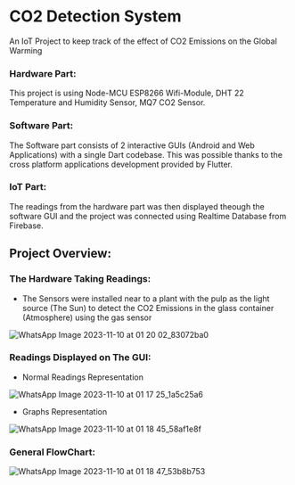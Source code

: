 # CO2 Detection System

An IoT Project to keep track of the effect of CO2 Emissions on the Global Warming

### Hardware Part:

This project is using Node-MCU ESP8266 Wifi-Module, DHT 22 Temperature and Humidity Sensor, MQ7 CO2 Sensor.

### Software Part:

The Software part consists of 2 interactive GUIs (Android and Web Applications) with a single Dart codebase. This was possible thanks to the cross platform applications development provided by Flutter. 

### IoT Part:

The readings from the hardware part was then displayed theough the software GUI and the project was connected using Realtime Database from Firebase.

## Project Overview:

### The Hardware Taking Readings:

- The Sensors were installed near to a plant with the pulp as the light source (The Sun) to detect the CO2 Emissions in the glass container (Atmosphere) using the gas sensor

![WhatsApp Image 2023-11-10 at 01 20 02_83072ba0](https://github.com/mohandemadx/CO2_Detection_IoT_System_Using_Flutter_and_ES8266/assets/102548631/2e509305-7f51-4463-a317-9ad4308ff8fb)


### Readings Displayed on The GUI:

- Normal Readings Representation
  
![WhatsApp Image 2023-11-10 at 01 17 25_1a5c25a6](https://github.com/mohandemadx/CO2_Detection_IoT_System_Using_Flutter_and_ES8266/assets/102548631/4a678dd5-ac10-4aac-adb1-6247e5e81acd)

- Graphs Representation

![WhatsApp Image 2023-11-10 at 01 18 45_58af1e8f](https://github.com/mohandemadx/CO2_Detection_IoT_System_Using_Flutter_and_ES8266/assets/102548631/4e2c08c9-ba27-40c9-b155-e3eaaf057f55)

### General FlowChart:

![WhatsApp Image 2023-11-10 at 01 18 47_53b8b753](https://github.com/mohandemadx/CO2_Detection_IoT_System_Using_Flutter_and_ES8266/assets/102548631/551e3648-dfa1-42e9-ace9-b062379475c4)

